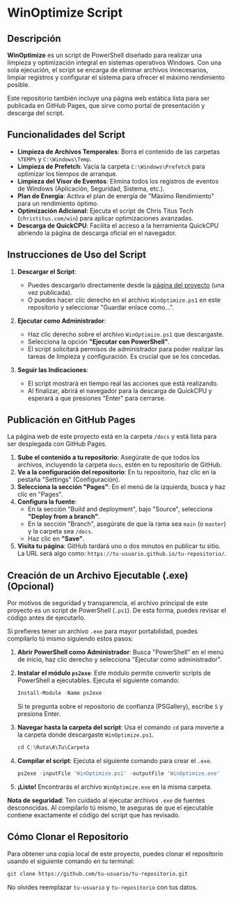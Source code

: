# WinOptimize Script

## Descripción

**WinOptimize** es un script de PowerShell diseñado para realizar una limpieza y optimización integral en sistemas operativos Windows. Con una sola ejecución, el script se encarga de eliminar archivos innecesarios, limpiar registros y configurar el sistema para ofrecer el máximo rendimiento posible.

Este repositorio también incluye una página web estática lista para ser publicada en GitHub Pages, que sirve como portal de presentación y descarga del script.

## Funcionalidades del Script

- **Limpieza de Archivos Temporales**: Borra el contenido de las carpetas `%TEMP%` y `C:\Windows\Temp`.
- **Limpieza de Prefetch**: Vacía la carpeta `C:\Windows\Prefetch` para optimizar los tiempos de arranque.
- **Limpieza del Visor de Eventos**: Elimina todos los registros de eventos de Windows (Aplicación, Seguridad, Sistema, etc.).
- **Plan de Energía**: Activa el plan de energía de "Máximo Rendimiento" para un rendimiento óptimo.
- **Optimización Adicional**: Ejecuta el script de Chris Titus Tech (`christitus.com/win`) para aplicar optimizaciones avanzadas.
- **Descarga de QuickCPU**: Facilita el acceso a la herramienta QuickCPU abriendo la página de descarga oficial en el navegador.

## Instrucciones de Uso del Script

1.  **Descargar el Script**:
    -   Puedes descargarlo directamente desde la [página del proyecto](https://TU_USUARIO.github.io/TU_REPOSITORIO/) (una vez publicada).
    -   O puedes hacer clic derecho en el archivo `WinOptimize.ps1` en este repositorio y seleccionar "Guardar enlace como...".

2.  **Ejecutar como Administrador**:
    -   Haz clic derecho sobre el archivo `WinOptimize.ps1` que descargaste.
    -   Selecciona la opción **"Ejecutar con PowerShell"**.
    -   El script solicitará permisos de administrador para poder realizar las tareas de limpieza y configuración. Es crucial que se los concedas.

3.  **Seguir las Indicaciones**:
    -   El script mostrará en tiempo real las acciones que está realizando.
    -   Al finalizar, abrirá el navegador para la descarga de QuickCPU y esperará a que presiones "Enter" para cerrarse.

## Publicación en GitHub Pages

La página web de este proyecto está en la carpeta `/docs` y está lista para ser desplegada con GitHub Pages.

1.  **Sube el contenido a tu repositorio**: Asegúrate de que todos los archivos, incluyendo la carpeta `docs`, estén en tu repositorio de GitHub.
2.  **Ve a la configuración del repositorio**: En tu repositorio, haz clic en la pestaña "Settings" (Configuración).
3.  **Selecciona la sección "Pages"**: En el menú de la izquierda, busca y haz clic en "Pages".
4.  **Configura la fuente**:
    -   En la sección "Build and deployment", bajo "Source", selecciona **"Deploy from a branch"**.
    -   En la sección "Branch", asegúrate de que la rama sea `main` (o `master`) y la carpeta sea `/docs`.
    -   Haz clic en **"Save"**.
5.  **Visita tu página**: GitHub tardará uno o dos minutos en publicar tu sitio. La URL será algo como: `https://tu-usuario.github.io/tu-repositorio/`.

## Creación de un Archivo Ejecutable (.exe) (Opcional)

Por motivos de seguridad y transparencia, el archivo principal de este proyecto es un script de PowerShell (`.ps1`). De esta forma, puedes revisar el código antes de ejecutarlo.

Si prefieres tener un archivo `.exe` para mayor portabilidad, puedes compilarlo tú mismo siguiendo estos pasos:

1.  **Abrir PowerShell como Administrador**: Busca "PowerShell" en el menú de inicio, haz clic derecho y selecciona "Ejecutar como administrador".

2.  **Instalar el módulo `ps2exe`**: Este módulo permite convertir scripts de PowerShell a ejecutables. Ejecuta el siguiente comando:
    ```powershell
    Install-Module -Name ps2exe
    ```
    Si te pregunta sobre el repositorio de confianza (PSGallery), escribe `S` y presiona Enter.

3.  **Navegar hasta la carpeta del script**: Usa el comando `cd` para moverte a la carpeta donde descargaste `WinOptimize.ps1`.
    ```powershell
    cd C:\Ruta\A\Tu\Carpeta
    ```

4.  **Compilar el script**: Ejecuta el siguiente comando para crear el `.exe`.
    ```powershell
    ps2exe -inputFile 'WinOptimize.ps1' -outputFile 'WinOptimize.exe'
    ```

5.  **¡Listo!** Encontrarás el archivo `WinOptimize.exe` en la misma carpeta.

**Nota de seguridad**: Ten cuidado al ejecutar archivos `.exe` de fuentes desconocidas. Al compilarlo tú mismo, te aseguras de que el ejecutable contiene exactamente el código del script que has revisado.

## Cómo Clonar el Repositorio

Para obtener una copia local de este proyecto, puedes clonar el repositorio usando el siguiente comando en tu terminal:

```bash
git clone https://github.com/tu-usuario/tu-repositorio.git
```

No olvides reemplazar `tu-usuario` y `tu-repositorio` con tus datos.